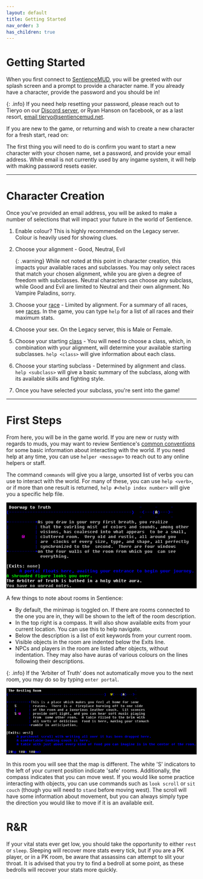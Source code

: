 ```yaml
---
layout: default
title: Getting Started
nav_order: 3
has_children: true
---
```

# Getting Started
When you first connect to [SentienceMUD](telnet://sentiencemud.net:9000), you will be greeted with our splash screen and a prompt to provide a character name. If you already have a character, provide the password and you should be in! 

{: .info}
If you need help resetting your password, please reach out to Tieryo on our [Discord server](https://discord.gg/E2Ahw5Xy), or Ryan Hanson on facebook, or as a last resort, [email tieryo@sentiencemud.net](mailto:tieryo@sentiencemud.net).

If you are new to the game, or returning and wish to create a new character for a fresh start, read on:

The first thing you will need to do is confirm you want to start a new character with your chosen name, set a password, and provide your email address. While email is not currently used by any ingame system, it will help with making password resets easier.

---

# Character Creation
Once you've provided an email address, you will be asked to make a number of selections that will impact your future in the world of Sentience.

1. Enable colour?
   This is highly recommended on the Legacy server. Colour is heavily used for showing clues.
2. Choose your alignment - Good, Neutral, Evil

   {: .warning}
   While not noted at this point in character creation, this impacts your available races and subclasses. You may only select races that match your chosen alignment, while you are given a degree of freedom with subclasses.
   Neutral characters can choose any subclass, while Good and Evil are limited to Neutral and their own alignment. No Vampire Paladins, sorry.

3. Choose your [race](../races) - Limited by alignment. For a summary of all races, see [races](../races). In the game, you can type `help` for a list of all races and their maximum stats.
4. Choose your sex. On the Legacy server, this is Male or Female.
5. Choose your starting [class](../classes) - You will need to choose a class, which, in combination with your alignment, will determine your available starting subclasses. `help <class>` will give information about each class.
6. Choose your starting subclass - Determined by alignment and class. `help <subclass>` will give a basic summary of the subclass, along with its available skills and fighting style.
7. Once you have selected your subclass, you're sent into the game!

---

# First Steps
From here, you will be in the game world. If you are new or rusty with regards to muds, you may want to review Sentience's [common conventions](common-conventions) for some basic information about interacting with the world. If you need help at any time, you can use `helper <message>` to reach out to any online helpers or staff.

The command `commands` will give you a large, unsorted list of verbs you can use to interact with the world. For many of these, you can use `help <verb>`, or if more than one result is returned, `help #<help index number>` will give you a specific help file.

![The first room](assets/doorway_to_truth.png)

A few things to note about rooms in Sentience:
- By default, the minimap is toggled on. If there are rooms connected to the one you are in, they will be shown to the left of the room description.
- In the top right is a compass. It will also show available exits from your current location. You can use this to help navigate.
- Below the description is a list of exit keywords from your current room.
- Visible objects in the room are indented below the Exits line.
- NPCs and players in the room are listed after objects, without indentation. They may also have auras of various colours on the lines following their descriptions.

{: .info}
If the 'Arbiter of Truth' does not automatically move you to the next room, you may do so by typing `enter portal`.


![The second room, where you can begin moving around the game](assets/second_room.png)

In this room you will see that the map is different. The white 'S' indicators to the left of your current position indicate 'safe' rooms. Additionally, the compass indicates that you can move west. If you would like some practice interacting with objects, you can use commands such as `look scroll` or `sit couch` (though you will need to `stand` before moving west). The scroll will have some information about movement, but you can always simply type the direction you would like to move if it is an available exit.

# R&R
If your vital stats ever get low, you should take the opportunity to either `rest` or `sleep`. Sleeping will recover more stats every tick, but if you are a PK player, or in a PK room, be aware that assassins can attempt to slit your throat. It is advised that you try to find a bedroll at some point, as these bedrolls will recover your stats more quickly.